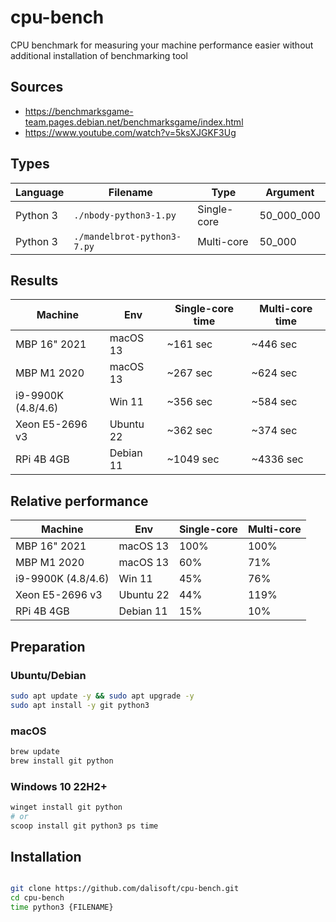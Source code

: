 # cpu-bench

CPU benchmark for measuring your machine performance easier without additional installation of benchmarking tool

## Sources

- <https://benchmarksgame-team.pages.debian.net/benchmarksgame/index.html>
- <https://www.youtube.com/watch?v=5ksXJGKF3Ug>

## Types

| Language | Filename                    | Type        | Argument   |
| -------- | --------------------------- | ----------- | ---------- |
| Python 3 | `./nbody-python3-1.py`      | Single-core | 50_000_000 |
| Python 3 | `./mandelbrot-python3-7.py` | Multi-core  | 50_000     |

## Results

| Machine            | Env       | Single-core time | Multi-core time |
| ------------------ | --------- | ---------------- | --------------- |
| MBP 16" 2021       | macOS 13  | ~161 sec         | ~446 sec        |
| MBP M1 2020        | macOS 13  | ~267 sec         | ~624 sec        |
| i9-9900K (4.8/4.6) | Win 11    | ~356 sec         | ~584 sec        |
| Xeon E5-2696 v3    | Ubuntu 22 | ~362 sec         | ~374 sec        |
| RPi 4B 4GB         | Debian 11 | ~1049 sec        | ~4336 sec       |

## Relative performance

| Machine            | Env       | Single-core | Multi-core |
| ------------------ | --------- | ----------- | ---------- |
| MBP 16" 2021       | macOS 13  | 100%        | 100%       |
| MBP M1 2020        | macOS 13  | 60%         | 71%        |
| i9-9900K (4.8/4.6) | Win 11    | 45%         | 76%        |
| Xeon E5-2696 v3    | Ubuntu 22 | 44%         | 119%       |
| RPi 4B 4GB         | Debian 11 | 15%         | 10%        |

## Preparation

### Ubuntu/Debian

```sh
sudo apt update -y && sudo apt upgrade -y
sudo apt install -y git python3
```

### macOS

```sh
brew update
brew install git python
```

### Windows 10 22H2+

```sh
winget install git python
# or
scoop install git python3 ps time
```

## Installation

```sh

git clone https://github.com/dalisoft/cpu-bench.git
cd cpu-bench
time python3 {FILENAME}
```
